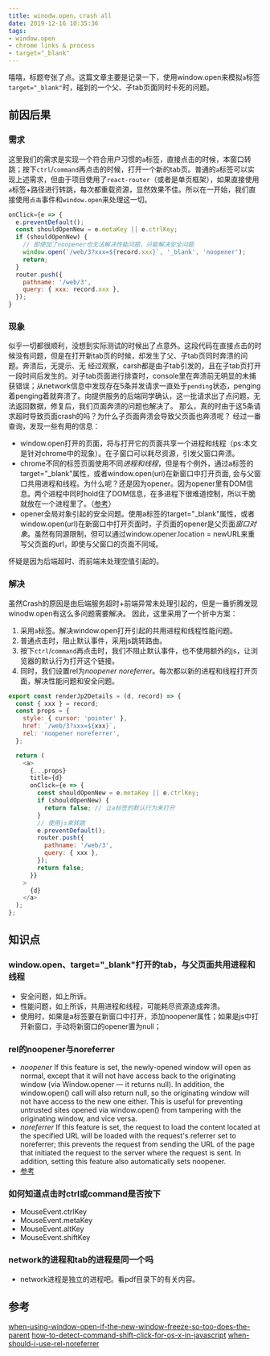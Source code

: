 ```yaml
---
title: winodw.open，crash all
date: 2019-12-16 10:35:36
tags: 
- window.open
- chrome links & process
- target="_blank"
---
```

嘻嘻，标题夸张了点。这篇文章主要是记录一下，使用window.open来模拟`a`标签`target="_blank"`时，碰到的一个父、子tab页面同时卡死的问题。
<!--more-->

## 前因后果
### 需求
这里我们的需求是实现一个符合用户习惯的`a`标签，直接点击的时候，本窗口转跳；按下`ctrl`/`command`再点击的时候，打开一个新的tab页。普通的`a`标签可以实现上述需求，但由于项目使用了`react-router`（或者是单页框架），如果直接使用`a`标签+路径进行转跳，每次都重载资源，显然效果不佳。所以在一开始，我们直接使用`点击`事件和`window.open`来处理这一切。

``` javascript
onClick={e => {
  e.preventDefault();
  const shouldOpenNew = e.metaKey || e.ctrlKey;
  if (shouldOpenNew) {
    // 即使加了noopener也无法解决性能问题，只能解决安全问题
    window.open(`/web/3?xxx=${record.xxx}`, '_blank', 'noopener');
    return;
  }
  router.push({
    pathname: '/web/3',
    query: { xxx: record.xxx },
  });
}
```
### 现象
似乎一切都很顺利，没想到实际测试的时候出了点意外。这段代码在直接点击的时候没有问题，但是在打开新tab页的时候，却发生了父、子tab页同时奔溃的问题。奔溃后，无提示、无
经过观察，carsh都是由子tab引发的，且在子tab页打开一段时间后发生的。对子tab页面进行排查时，console里在奔溃前无明显的未捕获错误；从network信息中发现存在5条并发请求一直处于`pending`状态，penging着penging着就奔溃了。向提供服务的后端同学确认，这一批请求出了点问题，无法返回数据，修复后，我们页面奔溃的问题也解决了。
那么，真的时由于这5条请求超时导致页面crash的吗？为什么子页面奔溃会导致父页面也奔溃呢？
经过一番查询，发现一些有用的信息：
* window.open打开的页面，将与打开它的页面共享一个进程和线程（ps:本文是针对chrome中的现象）。在子窗口可以耗尽资源，引发父窗口奔溃。
* chrome不同的标签页面使用不同*进程和线程*，但是有个例外，通过a标签的target="_blank"属性，或者window.open(url)在新窗口中打开页面, 会与父窗口共用进程和线程。为什么呢？还是因为opener。因为opener里有DOM信息。两个进程中同时hold住了DOM信息，在多进程下很难道控制，所以干脆就放在一个进程里了。（[参考](https://imweb.io/topic/584cd0459be501ba17b10aaa)）
* opener全局对象引起的安全问题。使用a标签的target="_blank"属性，或者window.open(url)在新窗口中打开页面时，子页面的opener是父页面*窗口对象*。虽然有同源限制，但可以通过window.opener.location = newURL来重写父页面的url，即使与父窗口的页面不同域。

怀疑是因为后端超时、而前端未处理空值引起的。

### 解决
虽然Crash的原因是由后端服务超时+前端异常未处理引起的，但是一番折腾发现winodw.open有这么多问题需要解决。
因此，这里采用了一个折中方案：
1. 采用`a`标签。解决window.open打开引起的共用进程和线程性能问题。
2. 普通点击时，阻止默认事件，采用js跳转路由。
3. 按下`ctrl`/`command`再点击时，我们不阻止默认事件，也不使用额外的js，让浏览器的默认行为打开这个链接。
4. 同时，我们设置rel为*noopener noreferrer*。每次都以新的进程和线程打开页面，解决性能问题和安全问题。

``` javascript
export const renderJp2Details = (d, record) => {
  const { xxx } = record;
  const props = {
    style: { cursor: 'pointer' },
    href: `/web/3?xxx=${xxx}`,
    rel: 'noopener noreferrer',
  };

  return (
    <a>
      {...props}
      title={d}
      onClick={e => {
        const shouldOpenNew = e.metaKey || e.ctrlKey;
        if (shouldOpenNew) {
          return false; // 让a标签的默认行为来打开
        }
        // 使用js来转跳
        e.preventDefault();
        router.push({
          pathname: '/web/3',
          query: { xxx },
        });
        return false;
      }}
    >
      {d}
    </a>
  );
};
```

## 知识点
### window.open、target="_blank"打开的tab，与父页面共用进程和线程
* 安全问题，如上所诉。
* 性能问题，如上所诉，共用进程和线程，可能耗尽资源造成奔溃。
* 使用时，如果是a标签要在新窗口中打开，添加noopener属性；如果是js中打开新窗口，手动将新窗口的opener置为null；

### rel的noopener与noreferrer
* *noopener* If this feature is set, the newly-opened window will open as normal, except that it will not have access back to the originating window (via Window.opener — it returns null). In addition, the window.open() call will also return null, so the originating window will not have access to the new one either.  This is useful for preventing untrusted sites opened via window.open() from tampering with the originating window, and vice versa.
* *noreferrer* If this feature is set, the request to load the content located at the specified URL will be loaded with the request's referrer set to noreferrer; this prevents the request from sending the URL of the page that initiated the request to the server where the request is sent. In addition, setting this feature also automatically sets noopener.
* [参考](https://developer.mozilla.org/en-US/docs/Web/API/Window/open)

### 如何知道点击时ctrl或command是否按下
* MouseEvent.ctrlKey
* MouseEvent.metaKey
* MouseEvent.altKey
* MouseEvent.shiftKey

### network的进程和tab的进程是同一个吗
* network进程是独立的进程吧。看pdf目录下的有关内容。

## 参考
[when-using-window-open-if-the-new-window-freeze-so-too-does-the-parent](https://stackoverflow.com/questions/34957480/when-using-window-open-if-the-new-window-freeze-so-too-does-the-parent)
[how-to-detect-command-shift-click-for-os-x-in-javascript](https://stackoverflow.com/questions/10910554/how-to-detect-command-shift-click-for-os-x-in-javascript)
[when-should-i-use-rel-noreferrer](https://stackoverflow.com/questions/50773152/when-should-i-use-rel-noreferrer)
